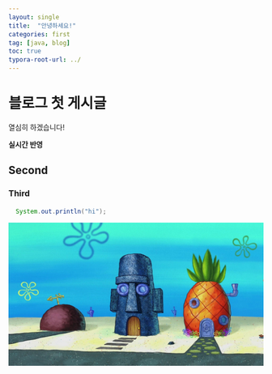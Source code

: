 ```yaml
---
layout: single
title:  "안녕하세요!"
categories: first
tag: [java, blog]
toc: true
typora-root-url: ../
---
```


# 블로그 첫 게시글

열심히 하겠습니다!

**실시간 반영**

## Second

### Third

```java
  System.out.println("hi");
```

![bikini-bottom](/images/2023-06-11-first-post/bikini-bottom-1686550396265-1.jpg)
